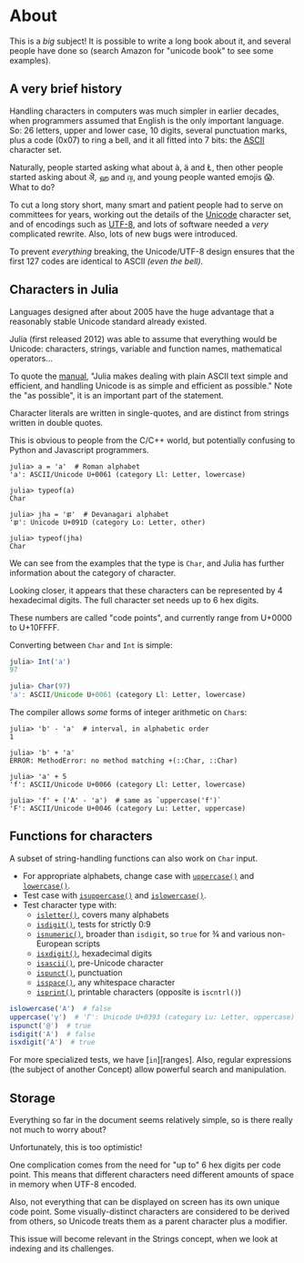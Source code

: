 # About

This is a _big_ subject!
It is possible to write a long book about it, and several people have done so (search Amazon for "unicode book" to see some examples).

## A very brief history

Handling characters in computers was much simpler in earlier decades, when programmers assumed that English is the only important language.
So: 26 letters, upper and lower case, 10 digits, several punctuation marks, plus a code (0x07) to ring a bell, and it all fitted into 7 bits: the [ASCII][ascii] character set.

Naturally, people started asking what about à, ä and Ł, then other people started asking about ऄ, ஹ and ญ, and young people wanted emojis 😱.
What to do?

To cut a long story short, many smart and patient people had to serve on committees for years, working out the details of the [Unicode][unicode] character set, and of encodings such as [UTF-8][utf-8], and lots of software needed a _very_ complicated rewrite.
Also, lots of new bugs were introduced.

To prevent _everything_ breaking, the Unicode/UTF-8 design ensures that the first 127 codes are identical to ASCII _(even the bell)_.

## Characters in Julia

Languages designed after about 2005 have the huge advantage that a reasonably stable Unicode standard already existed.

Julia (first released 2012) was able to assume that everything would be Unicode: characters, strings, variable and function names, mathematical operators...

To quote the [manual][strings], "Julia makes dealing with plain ASCII text simple and efficient, and handling Unicode is as simple and efficient as possible."
Note the "as possible", it is an important part of the statement.

Character literals are written in single-quotes, and are distinct from strings written in double quotes.

This is obvious to people from the C/C++ world, but potentially confusing to Python and Javascript programmers.

```julia-repl
julia> a = 'a'  # Roman alphabet
'a': ASCII/Unicode U+0061 (category Ll: Letter, lowercase)

julia> typeof(a)
Char

julia> jha = 'झ'  # Devanagari alphabet
'झ': Unicode U+091D (category Lo: Letter, other)

julia> typeof(jha)
Char
```

We can see from the examples that the type is `Char`, and Julia has further information about the category of character.

Looking closer, it appears that these characters can be represented by 4 hexadecimal digits.
The full character set needs up to 6 hex digits.

These numbers are called "code points", and currently range from U+0000 to U+10FFFF.
 
Converting between `Char` and `Int` is simple:

```julia
julia> Int('a')
97

julia> Char(97)
'a': ASCII/Unicode U+0061 (category Ll: Letter, lowercase)
```

The compiler allows _some_ forms of integer arithmetic on `Char`s:

```julia-repl
julia> 'b' - 'a'  # interval, in alphabetic order
1

julia> 'b' + 'a'
ERROR: MethodError: no method matching +(::Char, ::Char)

julia> 'a' + 5
'f': ASCII/Unicode U+0066 (category Ll: Letter, lowercase)

julia> 'f' + ('A' - 'a')  # same as `uppercase('f')`
'F': ASCII/Unicode U+0046 (category Lu: Letter, uppercase)
```

## Functions for characters

A subset of string-handling functions can also work on `Char` input.

- For appropriate alphabets, change case with [`uppercase()`][uppercase] and [`lowercase()`][lowercase].
- Test case with [`isuppercase()`][isuppercase] and [`islowercase()`][islowercase].
- Test character type with:
  - [`isletter()`][isletter], covers many alphabets
  - [`isdigit()`][isdigit], tests for strictly 0:9
  - [`isnumeric()`][isnumeric], broader than `isdigit`, so `true` for ¾ and various non-European scripts
  - [`isxdigit()`][isxdigit], hexadecimal digits
  - [`isascii()`][isascii], pre-Unicode character
  - [`ispunct()`][ispunct], punctuation
  - [`isspace()`][isspace], any whitespace character
  - [`isprint()`][isprint], printable characters (opposite is `iscntrl()`)

```julia
islowercase('A')  # false
uppercase('γ')  # 'Γ': Unicode U+0393 (category Lu: Letter, uppercase)
ispunct('@')  # true
isdigit('A')  # false
isxdigit('A')  # true
```

For more specialized tests, we have [`in`][ranges].
Also, regular expressions (the subject of another Concept) allow powerful search and manipulation.

## Storage

Everything so far in the document seems relatively simple, so is there really not much to worry about?

Unfortunately, this is too optimistic!

One complication comes from the need for "up to" 6 hex digits per code point.
This means that different characters need different amounts of space in memory when UTF-8 encoded.

Also, not everything that can be displayed on screen has its own unique code point.
Some visually-distinct characters are considered to be derived from others, so Unicode treats them as a parent character plus a modifier.

This issue will become relevant in the Strings concept, when we look at indexing and its challenges.


[ascii]: https://en.wikipedia.org/wiki/ASCII
[unicode]: https://home.unicode.org/
[utf-8]: https://en.wikipedia.org/wiki/UTF-8
[chars]: https://docs.julialang.org/en/v1/manual/strings/#man-characters
[strings]: https://docs.julialang.org/en/v1/manual/strings/
[uppercase]: https://docs.julialang.org/en/v1/base/strings/#Base.Unicode.uppercase
[lowercase]: https://docs.julialang.org/en/v1/base/strings/#Base.Unicode.lowercase
[isuppercase]: https://docs.julialang.org/en/v1/base/strings/#Base.Unicode.isuppercase
[islowercase]: https://docs.julialang.org/en/v1/base/strings/#Base.Unicode.islowercase
[isletter]: https://docs.julialang.org/en/v1/base/strings/#Base.Unicode.isletter
[isdigit]: https://docs.julialang.org/en/v1/base/strings/#Base.Unicode.isdigit
[isnumeric]: https://docs.julialang.org/en/v1/base/strings/#Base.Unicode.isnumeric
[isxdigit]: https://docs.julialang.org/en/v1/base/strings/#Base.Unicode.isxdigit
[isascii]: https://docs.julialang.org/en/v1/base/strings/#Base.isascii
[ispunct]: https://docs.julialang.org/en/v1/base/strings/#Base.Unicode.ispunct
[isspace]: https://docs.julialang.org/en/v1/base/strings/#Base.Unicode.isspace
[isprint]: https://docs.julialang.org/en/v1/base/strings/#Base.Unicode.isprint
[iscntrl]: https://docs.julialang.org/en/v1/base/strings/#Base.Unicode.iscntrl

